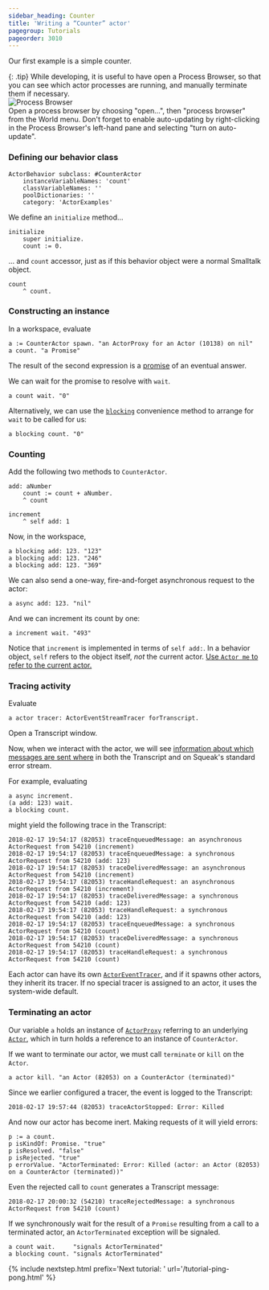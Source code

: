 ```yaml
---
sidebar_heading: Counter
title: 'Writing a “Counter” actor'
pagegroup: Tutorials
pageorder: 3010
---
```


Our first example is a simple counter.

{: .tip}
While developing, it is useful to have open a Process Browser, so that you can see which actor processes are running, and manually terminate them if necessary.  
![Process Browser](<img/Process Browser.png>)
&nbsp;  
Open a process browser by choosing "open...", then "process browser"
from the World menu. Don't forget to enable auto-updating by
right-clicking in the Process Browser's left-hand pane and selecting
"turn on auto-update".

### Defining our behavior class

```smalltalk
ActorBehavior subclass: #CounterActor
    instanceVariableNames: 'count'
    classVariableNames: ''
    poolDictionaries: ''
    category: 'ActorExamples'
```

We define an `initialize` method...

```smalltalk
initialize
    super initialize.
    count := 0.
```

... and `count` accessor, just as if this behavior object were a
normal Smalltalk object.

```smalltalk
count
    ^ count.
```

### Constructing an instance

In a workspace, evaluate

```smalltalk
a := CounterActor spawn. "an ActorProxy for an Actor (10138) on nil"
a count. "a Promise"
```

The result of the second expression is a [promise](promises.html) of
an eventual answer.

We can wait for the promise to resolve with `wait`.

```
a count wait. "0"
```

Alternatively, we can use the [`blocking`](proxies.html#blocking-rpc)
convenience method to arrange for `wait` to be called for us:

```
a blocking count. "0"
```

### Counting

Add the following two methods to `CounterActor`.

```smalltalk
add: aNumber
    count := count + aNumber.
    ^ count
```
```smalltalk
increment
    ^ self add: 1
```

Now, in the workspace,

```smalltalk
a blocking add: 123. "123"
a blocking add: 123. "246"
a blocking add: 123. "369"
```

We can also send a one-way, fire-and-forget asynchronous request to the actor:

```smalltalk
a async add: 123. "nil"
```

And we can increment its count by one:

```smalltalk
a increment wait. "493"
```

Notice that `increment` is implemented in terms of `self add:`. In a
behavior object, `self` refers to the object itself, *not* the current
actor.
[Use `Actor me` to refer to the current actor.](processes.html#implementing-a-behavior)

### Tracing activity

Evaluate

```smalltalk
a actor tracer: ActorEventStreamTracer forTranscript.
```

Open a Transcript window.

Now, when we interact with the actor, we will see
[information about which messages are sent where](tracing.html) in
both the Transcript and on Squeak's standard error stream.

For example, evaluating

```smalltalk
a async increment.
(a add: 123) wait.
a blocking count.
```

might yield the following trace in the Transcript:

```
2018-02-17 19:54:17 (82053) traceEnqueuedMessage: an asynchronous ActorRequest from 54210 (increment)
2018-02-17 19:54:17 (82053) traceEnqueuedMessage: a synchronous ActorRequest from 54210 (add: 123)
2018-02-17 19:54:17 (82053) traceDeliveredMessage: an asynchronous ActorRequest from 54210 (increment)
2018-02-17 19:54:17 (82053) traceHandleRequest: an asynchronous ActorRequest from 54210 (increment)
2018-02-17 19:54:17 (82053) traceDeliveredMessage: a synchronous ActorRequest from 54210 (add: 123)
2018-02-17 19:54:17 (82053) traceHandleRequest: a synchronous ActorRequest from 54210 (add: 123)
2018-02-17 19:54:17 (82053) traceEnqueuedMessage: a synchronous ActorRequest from 54210 (count)
2018-02-17 19:54:17 (82053) traceDeliveredMessage: a synchronous ActorRequest from 54210 (count)
2018-02-17 19:54:17 (82053) traceHandleRequest: a synchronous ActorRequest from 54210 (count)
```

Each actor can have its own [`ActorEventTracer`](tracing.html), and if
it spawns other actors, they inherit its tracer. If no special tracer
is assigned to an actor, it uses the system-wide default.

### Terminating an actor

Our variable `a` holds an instance of [`ActorProxy`](proxies.html)
referring to an underlying [`Actor`](processes.html), which in turn
holds a reference to an instance of `CounterActor`.

If we want to terminate our actor, we must call `terminate` or `kill`
on the `Actor`.

```smalltalk
a actor kill. "an Actor (82053) on a CounterActor (terminated)"
```

Since we earlier configured a tracer, the event is logged to the
Transcript:

```
2018-02-17 19:57:44 (82053) traceActorStopped: Error: Killed
```

And now our actor has become inert. Making requests of it will yield
errors:

```smalltalk
p := a count.
p isKindOf: Promise. "true"
p isResolved. "false"
p isRejected. "true"
p errorValue. "ActorTerminated: Error: Killed (actor: an Actor (82053) on a CounterActor (terminated))"
```

Even the rejected call to `count` generates a Transcript message:

```
2018-02-17 20:00:32 (54210) traceRejectedMessage: a synchronous ActorRequest from 54210 (count)
```

If we synchronously wait for the result of a `Promise` resulting from
a call to a terminated actor, an `ActorTerminated` exception will be
signaled.

```smalltalk
a count wait.     "signals ActorTerminated"
a blocking count. "signals ActorTerminated"
```

{% include nextstep.html prefix='Next tutorial: ' url='/tutorial-ping-pong.html' %}

